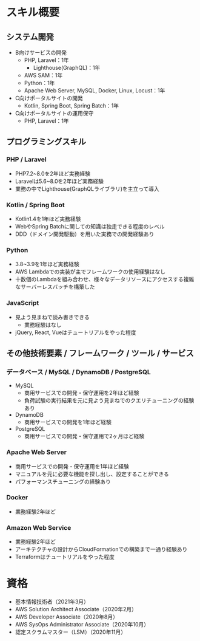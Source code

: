 # スキル概要

## システム開発

* B向けサービスの開発
    * PHP, Laravel：1年
        * Lighthouse(GraphQL)：1年 
    * AWS SAM：1年
    * Python：1年
    * Apache Web Server, MySQL, Docker, Linux, Locust：1年
* C向けポータルサイトの開発
    * Kotlin, Spring Boot, Spring Batch：1年
* C向けポータルサイトの運用保守
    * PHP, Laravel：1年

## プログラミングスキル

### PHP / Laravel
* PHP7.2~8.0を2年ほど実務経験
* Laravelは5.6~8.0を2年ほど実務経験
* 業務の中でLighthouse(GraphQLライブラリ)を主立って導入

### Kotlin / Spring Boot
* Kotlin1.4を1年ほど実務経験
* WebやSpring Batchに関しての知識は独走できる程度のレベル
* DDD（ドメイン開発駆動）を用いた実務での開発経験あり

### Python
* 3.8~3.9を1年ほど実務経験
* AWS Lambdaでの実装が主でフレームワークの使用経験はなし
* 十数個のLambdaを組み合わせ、様々なデータリソースにアクセスする複雑なサーバーレスバッチを構築した

### JavaScript
* 見よう見まねで読み書きできる
    * 業務経験はなし
* jQuery, React, Vueはチュートリアルをやった程度

## その他技術要素 / フレームワーク / ツール / サービス

### データベース / MySQL / DynamoDB / PostgreSQL
* MySQL
    * 商用サービスでの開発・保守運用を2年ほど経験
    * 負荷試験の実行結果を元に見よう見まねでのクエリチューニングの経験あり
* DynamoDB
    * 商用サービスでの開発を1年ほど経験
* PostgreSQL
    * 商用サービスでの開発・保守運用で2ヶ月ほど経験

### Apache Web Server
* 商用サービスでの開発・保守運用を1年ほど経験
* マニュアルを元に必要な機能を探し出し、設定することができる
* パフォーマンスチューニングの経験あり

### Docker
* 業務経験2年ほど

### Amazon Web Service
* 業務経験2年ほど
* アーキテクチャの設計からCloudFormationでの構築まで一通り経験あり
* Terraformはチュートリアルをやった程度

# 資格
* 基本情報技術者（2021年3月）
* AWS Solution Architect Associate（2020年2月）
* AWS Developer Associate（2020年8月）
* AWS SysOps Administrator Associate（2020年10月）
* 認定スクラムマスター（LSM）（2020年11月）
